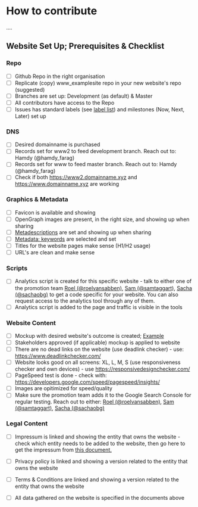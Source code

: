 # How to contribute

....

## Website Set Up; Prerequisites & Checklist

### Repo
- [ ] Github Repo in the right organisation
- [ ] Replicate (copy) www_examplesite repo in your new website's repo (suggested)
- [ ] Branches are set up: Development (as default) & Master
- [ ] All contributors have access to the Repo
- [ ] Issues has standard labels (see [label list](https://github.com/threefoldfoundation/www_examplesite/labels)) and milestones (Now, Next, Later) set up

### DNS
- [ ] Desired domainname is purchased
- [ ] Records set for www2 to feed development branch. Reach out to: Hamdy (@hamdy_farag)
- [ ] Records set for www to feed master branch. Reach out to: Hamdy (@hamdy_farag)
- [ ] Check if both https://www2.domainname.xyz and https://www.domainname.xyz are working

### Graphics & Metadata    
- [ ] Favicon is available and showing
- [ ] OpenGraph images are present, in the right size, and showing up when sharing
- [ ] [Metadescriptions](https://www.w3schools.com/tags/tag_meta.asp) are set and showing up when sharing
- [ ] [Metadata: keywords](https://www.w3schools.com/tags/tag_meta.asp) are selected and set
- [ ] Titles for the website pages make sense (H1/H2 usage)
- [ ] URL's are clean and make sense

### Scripts 
- [ ] Analytics script is created for this specific website - talk to either one of the promotion team [Roel (@roelvansabben)](https://t.me/roelvansabben), [Sam (@samtaggart)](https://t.me/samtaggart),  [Sacha (@sachaobg)](https://t.me/sachaobg) to get a code specific for your website. You can also request access to the analytics tool through any of them.
- [ ] Analytics script is added to the page and traffic is visible in the tools

### Website Content
- [ ] Mockup with desired website's outcome is created; [Example](https://github.com/threefoldfoundation/www_threefold_io/issues/1)
- [ ] Stakeholders approved (if applicable) mockup is applied to website
- [ ] There are no dead links on the website (use deadlink checker) - use: https://www.deadlinkchecker.com/
- [ ] Website looks good on all screens: XL, L, M, S (use responsiveness checker and own devices) - use https://responsivedesignchecker.com/
- [ ] PageSpeed test is done - check with: https://developers.google.com/speed/pagespeed/insights/
- [ ] Images are opitimized for speed/quality
- [ ] Make sure the promotion team adds it to the Google Search Console for regular testing. Reach out to either: [Roel (@roelvansabben)](https://t.me/roelvansabben), [Sam (@samtaggart)](https://t.me/samtaggart),  [Sacha (@sachaobg)](https://t.me/sachaobg)

### Legal Content
- [ ] Impressum is linked and showing the entity that owns the website - check which entity needs to be added to the website, then go here to get the impressum from [this document.](https://secure.threefold.me/pad/#/2/pad/edit/SBviA-Q-3QP1vSiBcH4hLYgH/)
- [ ] Privacy policy is linked and showing a version related to the entity that owns the website
- [ ] Terms & Conditions are linked and showing a version related to the entity that owns the website
- [ ] All data gathered on the website is specified in the documents above

